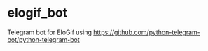 # elogif_bot
Telegram bot for EloGif using https://github.com/python-telegram-bot/python-telegram-bot
